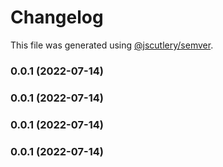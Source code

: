 # Changelog

This file was generated using [@jscutlery/semver](https://github.com/jscutlery/semver).

### 0.0.1 (2022-07-14)

### 0.0.1 (2022-07-14)

### 0.0.1 (2022-07-14)

### 0.0.1 (2022-07-14)
